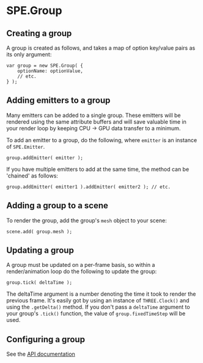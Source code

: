 SPE.Group
=========


Creating a group
----------------
A group is created as follows, and takes a map of option key/value pairs as its only argument:

```
var group = new SPE.Group( {
	optionName: optionValue,
	// etc.
} );
```

Adding emitters to a group
--------------------------
Many emitters can be added to a single group. These emitters will be rendered using the same attribute buffers and will save valuable time in your render loop by keeping CPU -> GPU data transfer to a minimum.

To add an emitter to a group, do the following, where `emitter` is an instance of `SPE.Emitter`.

```
group.addEmitter( emitter );
```

If you have multiple emitters to add at the same time, the method can be 'chained' as follows:
```
group.addEmitter( emitter1 ).addEmitter( emitter2 ); // etc.
```


Adding a group to a scene
-------------------------
To render the group, add the group's `mesh` object to your scene:

```
scene.add( group.mesh );
```


Updating a group
----------------
A group must be updated on a per-frame basis, so within a render/animation loop do the following to update the group:

```
group.tick( deltaTime );
```

The deltaTime argument is a number denoting the time it took to render the previous frame. It's easily got by using an instance of `THREE.Clock()` and using the `.getDelta()` method. If you don't pass a `deltaTime` argument to your group's `.tick()` function, the value of `group.fixedTimeStep` will be used.



Configuring a group
-------------------
See the [API documentation](https://squarefeet.github.io/ShaderParticleEngine/docs/api/global.html#GroupOptions)

